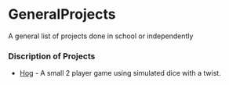 # GeneralProjects
A general list of projects done in school or independently

### Discription of Projects
* [Hog](https://github.com/kamcbk/GeneralProjects/tree/master/hog) - A small 2 player game using simulated dice with a twist.
